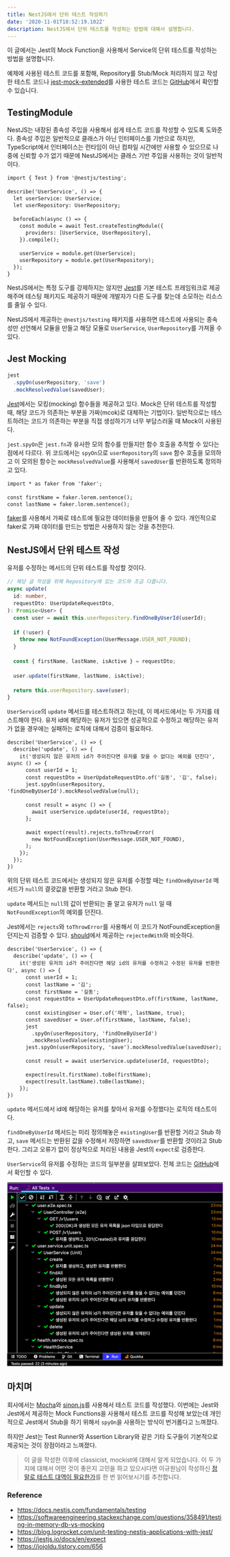 ```yaml
---
title: NestJS에서 단위 테스트 작성하기
date: '2020-11-01T18:52:19.102Z'
description: NestJS에서 단위 테스트를 작성하는 방법에 대해서 설명합니다.
---
```


이 글에서는 Jest의 Mock Function을 사용해서 Service의 단위 테스트를 작성하는 방법을 설명합니다.

예제에 사용된 테스트 코드를 포함해, Repository를 Stub/Mock 처리하지 않고 작성한 테스트 코드나 [jest-mock-extended](https://www.npmjs.com/package/jest-mock-extended)를 사용한 테스트 코드는 [GitHub](https://github.com/JHyeok/nestjs-api-example/tree/master/test/user/service)에서 확인할 수 있습니다.

## TestingModule

NestJS는 내장된 종속성 주입을 사용해서 쉽게 테스트 코드를 작성할 수 있도록 도와준다. 종속성 주입은 일반적으로 클래스가 아닌 인터페이스를 기반으로 하지만, TypeScript에서 인터페이스는 런타임이 아닌 컴파일 시간에만 사용할 수 있으므로 나중에 신뢰할 수가 없기 때문에 NestJS에서는 클래스 기반 주입을 사용하는 것이 일반적이다.

```typescript{1}
import { Test } from '@nestjs/testing';

describe('UserService', () => {
  let userService: UserService;
  let userRepository: UserRepository;

  beforeEach(async () => {
    const module = await Test.createTestingModule({
      providers: [UserService, UserRepository],
    }).compile();

    userService = module.get(UserService);
    userRepository = module.get(UserRepository);
  });
}
```

NestJS에서는 특정 도구를 강제하지는 않지만 [Jest](https://www.npmjs.com/package/jest)를 기본 테스트 프레임워크로 제공해주며 테스팅 패키지도 제공하기 때문에 개발자가 다른 도구를 찾는데 소모하는 리소스를 줄일 수 있다.

NestJS에서 제공하는 `@nestjs/testing` 패키지를 사용하면 테스트에 사용되는 종속성만 선언해서 모듈을 만들고 해당 모듈로 `UserService`, `UserRepository`를 가져올 수 있다.

## Jest Mocking

```typescript
jest
  .spyOn(userRepository, 'save')
  .mockResolvedValue(savedUser);
```

[Jest](https://www.npmjs.com/package/jest)에서는 모킹(mocking) 함수들을 제공하고 있다. Mock은 단위 테스트를 작성할 때, 해당 코드가 의존하는 부분을 가짜(mcok)로 대체하는 기법이다. 일반적으로는 테스트하려는 코드가 의존하는 부분을 직접 생성하기가 너무 부담스러울 때 Mock이 사용된다.

`jest.spyOn`은 `jest.fn`과 유사한 모의 함수를 만들지만 함수 호출을 추적할 수 있다는 점에서 다르다. 위 코드에서는 `spyOn`으로 `userRepository`의 `save` 함수 호출을 모의하고 이 모의된 함수는 `mockResolvedValue`를 사용해서 `savedUser`를 반환하도록 정의하고 있다.

```typescript{1}
import * as faker from 'faker';

const firstName = faker.lorem.sentence();
const lastName = faker.lorem.sentence();
```

[faker](https://www.npmjs.com/package/Faker)를 사용해서 가짜로 테스트에 필요한 데이터들을 만들어 줄 수 있다. 개인적으로 faker로 가짜 데이터를 만드는 방법은 사용하지 않는 것을 추천한다.

## NestJS에서 단위 테스트 작성

유저를 수정하는 메서드의 단위 테스트를 작성할 것이다.

```typescript
// 해당 글 작성을 위해 Repository에 있는 코드와 조금 다릅니다.
async update(
  id: number,
  requestDto: UserUpdateRequestDto,
): Promise<User> {
  const user = await this.userRepository.findOneByUserId(userId);

  if (!user) {
    throw new NotFoundException(UserMessage.USER_NOT_FOUND);
  }

  const { firstName, lastName, isActive } = requestDto;

  user.update(firstName, lastName, isActive);

  return this.userRepository.save(user);
}
```

`UserService`의 `update` 메서드를 테스트하려고 하는데, 이 메서드에서는 두 가지를 테스트해야 한다. 유저 id에 해당하는 유저가 있으면 성공적으로 수정하고 해당하는 유저가 없을 경우에는 실패하는 로직에 대해서 검증이 필요하다.

```typescript{6,8,9,10,12,13,14}
describe('UserService', () => {
  describe('update', () => {
    it('생성되지 않은 유저의 id가 주어진다면 유저를 찾을 수 없다는 예외를 던진다', async () => {
      const userId = 1;
      const requestDto = UserUpdateRequestDto.of('길동', '김', false);
      jest.spyOn(userRepository, 'findOneByUserId').mockResolvedValue(null);
      
      const result = async () => {
        await userService.update(userId, requestDto);
      };
      
      await expect(result).rejects.toThrowError(
        new NotFoundException(UserMessage.USER_NOT_FOUND),
      );
    });
  });
})
```

위의 단위 테스트 코드에서는 생성되지 않은 유저를 수정할 때는 `findOneByUserId` 메서드가 `null`의 결괏값을 반환할 거라고 Stub 한다.

`update` 메서드는 `null`의 값이 반환되는 줄 알고 유저가 `null` 일 때 `NotFoundException`의 예외를 던진다.

Jest에서는 `rejects`와 `toThrowError`를 사용해서 이 코드가 NotFoundException을 던지는지 검증할 수 있다. [should](https://www.npmjs.com/package/should)에서 제공하는 `rejectedWith`와 비슷하다.

```typescript{9,10,11,12}
describe('UserService', () => {
  describe('update', () => {
    it('생성된 유저의 id가 주어진다면 해당 id의 유저를 수정하고 수정된 유저를 반환한다', async () => {
      const userId = 1;
      const lastName = '김';
      const firstName = '길동';
      const requestDto = UserUpdateRequestDto.of(firstName, lastName, false);
      const existingUser = User.of('재혁', lastName, true);
      const savedUser = User.of(firstName, lastName, false);
      jest
        .spyOn(userRepository, 'findOneByUserId')
        .mockResolvedValue(existingUser);
      jest.spyOn(userRepository, 'save').mockResolvedValue(savedUser);

      const result = await userService.update(userId, requestDto);

      expect(result.firstName).toBe(firstName);
      expect(result.lastName).toBe(lastName);
    });
})
```

`update` 메서드에서 id에 해당하는 유저를 찾아서 유저를 수정했다는 로직의 테스트이다.

`findOneByUserId` 메서드는 미리 정의해놓은 `existingUser`를 반환할 거라고 Stub 하고, `save` 메서드는 반환된 값을 수정해서 저장하면 `savedUser`를 반환할 것이라고 Stub 한다. 그리고 오류가 없이 정상적으로 처리된 내용을 Jest의 `expect`로 검증한다.

`UserService`의 유저를 수정하는 코드의 일부분을 살펴보았다. 전체 코드는 [GitHub](https://github.com/JHyeok/nestjs-api-example/tree/master/test/user/service)에서 확인할 수 있다.

![nestjs-unit-test](./nestjs-unit-test.png)

## 마치며

회사에서는 [Mocha](https://mochajs.org/)와 [sinon.js](https://sinonjs.org/)를 사용해서 테스트 코드를 작성했다. 이번에는 Jest와 Jest에서 제공하는 Mock Functions을 사용해서 테스트 코드를 작성해 보았는데 개인적으로 Jest에서 Stub을 하기 위해서 `spyOn`을 사용하는 방식이 번거롭다고 느껴졌다.

하지만 Jest는 Test Runner와 Assertion Library와 같은 기타 도구들이 기본적으로 제공되는 것이 장점이라고 느껴졌다.

> 이 글을 작성한 이후에 classicist, mockist에 대해서 알게 되었습니다. 이 두 가지에 대해서 어떤 것이 좋은지 고민을 하고 있으시다면 이규원님이 작성하신 [정말로 테스트 대역이 필요한가](https://gyuwon.github.io/blog/2020/05/10/do-you-really-need-test-doubles.html)를 한 번 읽어보시기를 추천합니다.

### Reference

- https://docs.nestjs.com/fundamentals/testing
- https://softwareengineering.stackexchange.com/questions/358491/testing-in-memory-db-vs-mocking
- https://blog.logrocket.com/unit-testing-nestjs-applications-with-jest/
- https://jestjs.io/docs/en/expect
- https://jojoldu.tistory.com/656
